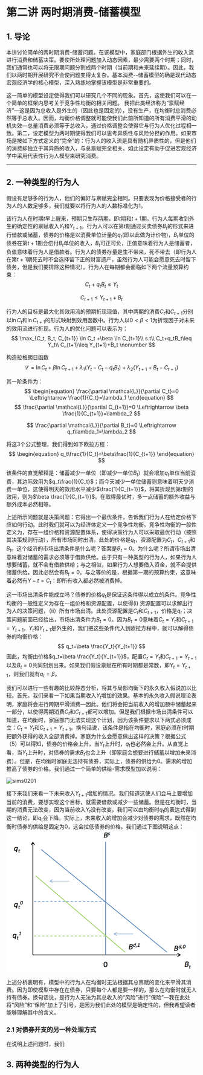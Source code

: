 # 第二讲 两时期消费-储蓄模型

## 1. 导论

本讲讨论简单的两时期消费-储蓄问题。在该模型中，家庭部门根据外生的收入流进行消费和储蓄决策。要使所处理问题加入动态因素，最少需要两个时期；同时，我们通常也可以将无限期问题分割成两个时期（当前期和未来延续期）。因此，我们以两时期开展研究不会使问题变得太复杂。基本消费--储蓄模型的确是现代动态宏观经济学的核心模型，深入熟练地掌握该模型是非常重要的。

这一简单的模型设定使得我们可以研究几个不同的现象。首先，这使我们可以在一个简单的框架内思考关于竞争性均衡的相关问题。 我把此类经济称为“禀赋经济”—这是因为总收入是外生的（因此也是固定的），没有生产，在均衡时总消费必然等于总收入。因而，均衡价格调整就可能使我们此前所知道的所有消费平滑的动机失效—总量消费必须等于总收入，通过价格调整会使得它与行为人优化过程相一致。第二，设定模型为两时期使得我们可以思考异质性与风险分担的作用。如果市场是按如下方式定义的“完全”的：行为人的收入流是具有随机异质性的，但是他们的消费却独立于其异质的收入，与总禀赋完全相关。如此设定有助于促进宏观经济学中采用代表性行为人模型来研究消费。

---

## 2. 一种类型的行为人

假设有足够多的行为人，他们的偏好与禀赋完全相同。只要表现为价格接受者的行为人的人数足够多，我们就要以将行为人的人数标准化为1。

该行为人在时期$t$早上醒来，预期只生存两期，即$t$期和$t+1$期。行为人每期收到外生的确定性的禀赋收入$Y_t$和$Y_{t+1}$。行为人可以在第$t$期通过买卖债券$B_t$的形式来进行借款或储蓄，债券的价格是以消费单位计量的$q_t$(即以此做为计价物)，$B_t$单位的债券在第$t+1$期会偿付$B_t$单位的收入，$B_t$可正可负，正值意味着行为人是储蓄者，负值意味着行为人是借款者。行为人的债券存量是生不带来，死不带去（即行为人在第$t+1$期死去时不会选择留下正的财富遗产，虽然行为人可能会愿意死去时留下债务，但是我们要排除这种情况）。行为人在每期都会面临如下两个流量预算约束：
$$
C_t+q_tB_t\leq Y_t  \nonumber
$$

$$
C_{t+1}\leq Y_{t+1}+B_t \nonumber
$$

行为人的目标是最大化其效用流的预期折现现值，其中两期的消费$C_t$和$C_{t+1}$分别以$\ln C_t$和$\ln C_{t+1}$的形式映射到效用函数中。行为人以$0<\beta<1$为折现因子对未来的效用流进行折现。行为人的优化问题可以表示为：
$$
\max_{C_t, B_t, C_{t+1}} \ln C_t +\beta \ln C_{t+1}\\
s.t\\
C_t+q_tB_t\leq Y_t\\
C_{t+1}\leq Y_{t+1}+B_t \nonumber
$$


构造拉格朗日函数
$$
\mathcal{L}=\ln C_t+\beta \ln C_{t+1}+\lambda_1(Y_t-C_t-q_tB_t)+\lambda_2(Y_{t+1}+B_t-C_{t+1}) \nonumber
$$


其一阶条件为：
$$
\begin{equation}
\frac{\partial \mathcal{L}}{\partial C_t}=0 \Leftrightarrow \frac{1}{C_t}=\lambda_1
\end{equation}
$$
$$
\frac{\partial \mathcal{L}}{\partial C_{t+1}}=0 \Leftrightarrow \beta \frac{1}{C_{t+1}}=\lambda_2
$$

$$
\frac{\partial \mathcal{L}}{\partial B_t}=0 \Leftrightarrow q_t\lambda_1=\lambda_2
$$

将这3个公式整理，我们得到如下欧拉方程：
$$
\begin{equation}
q_t\frac{1}{C_t}=\beta\frac{1}{C_{t+1}}
\end{equation}
$$

该条件的直觉解释是：储蓄减少一单位（即减少一单位$B_t$）就会增加$q_t$单位当前消费，其边际效用为$q_t\frac{1}{C_t}$；而今天减少一单位储蓄则意味着明天少消费一单位，这使得明天的效用水平减少$\frac{1}{C_{t+1}}$，将其折现到第$t$期的效用，则为$\beta \frac{1}{C_{t+1}}$。在取得最优时，多一点储蓄的额外收益与额外成本必然相等。

上述所示问题就是决策问题：它得出一个最优条件，告诉我们行为人在给定价格下应如何行动。此时我们就可以为经济体定义一个竞争性均衡。竞争性均衡的一般性定义为，存在一组价格和资源配置体系，使得决策行为人可以采取最优行动（按照其决策规则行动），所有市场同时出清。此处的价格是$q_t$，资源配置为$C_t$，$C_{t+1}$和 $B_t$。这个经济的市场出清条件是什么呢？答案是$B_t=0$。为什么呢？所谓市场出清意味着对储蓄的需求必须等于借款供给。由于只有一种类型的行为人，如果行为人想要储蓄，就不会有借款供给；与之相似，如果行为人想要借入资金，就不会提供储蓄供给。因此必然会有$B_t=0$。与之等价的是，根据第一期的预算约束，这意味着必然有$Y-t=C_t$：即所有收入都必然被消费掉。

这一市场出清条件能成立吗？债券的价格$q_t$是保证这条件得以成立的条件。竞争性均衡的一般性定义为存在一组价格和资源配置，以使得(i) 资源配置可以求解出行为人的决策问题，（ii）所有市场出清。此处资源配置是$C_t$和$C_{t+1}$，价格是$q_t$；决策问题前面已经给出，市场出清条件为$B_t=0$。因为$B_t=0$意味着$C_t=Y_{t}$和$C_{t+1}=Y_{t+1}$，$Y_t$和$Y_{t+1}$是外生的，我们把这些条件代入到欧拉方程中，就可以解得债券的均衡价格：
$$
q_t=\beta \frac{Y_t}{Y_{t+1}}
$$
因此，均衡由价格$q_t=\beta \frac{Y_t}{Y_{t+1}}$，配置$C_t=Y_{t}$和$C_{t+1}=Y_{t+1}$以及$B_t=0$共同刻划出来。如果我们假设禀赋在所有时期都是常数，即$Y_t=Y_{t+1}$，则我们就有$q_t=\beta$。

我们可以进行一些有趣的比较静态分析，将其与局部均衡下的永久收入假说加以比较。首先，我们来看一下如果当期收入$Y_t$增加的效果。基本的永久收入假说理论表明，家庭将会进行跨期平滑消费—因此。他们将会把当前收入的增加额中储蓄起来一部分，以使得两期消费$C_t$和$C_{t+1}$都可以增加。但是我们根据市场出清条件可以知道，在均衡时，家庭部门无法实现这个计划，因为该条件要求以下两式必须成立：$C_t=Y_t$和$C_{t+1}=Y_{t+1}$。换句话说，该条件是指在均衡时，家庭必须在$t$时期把额外获得的收入全部消费掉。家庭为什么会愿意做出这样的决策？根据公式（5）可以得知，债券的价格会上升，当$Y_t$上升时，$q_t$也必然会上升。从直觉上看，当$Y_t$上升时，对债券的需求$B_t$也会上升（即家庭会想要进行储蓄以增加未来消费）。但是，在均衡时家庭无法持有债券，实际上，债券的供给为0。需求的增加推高了债券的价格。我们通过一个简单的供给-需求模型加以说明：

![sims0201](/Users/fengwencheng/CloudStation/simsadv/source/figures/sims0201.png)



接下来我们来看一下未来收入$Y_{t+1}$增加的情况。我们知道这使人们会马上要增加当前的消费，要想实现这个目标，就需要借款或减少一些储蓄。但是在均衡时，当期的消费无法改变，因为当前收入$Y_t$没有改变。我们可以由均衡时$q_t$的表达式得到这一结论，即$q_t$会下降。实际上，未来收入的增加会减少对债券的需求，既然在均衡时债券的供给是固定为0，这会拉低债券的价格。我们通过下图说明这点：![sims0202](figures/sims0202.png)

上述分析表明有，模型中的行为人在均衡时无法根据其总禀赋的变化来平滑其消费。因为即使模型中存在在债券，只要每个人都是要一样的，那么在均衡时就无人持有债券。换句话说，是行为人无法为其总收入的“风险”进行“保险”—我在此处将“风险”和“保险”加上了引号，是因为我们此处的模型是确定性的，但我希望读者能够理解其中的含义。

### 2.1 对债券开支的另一种处理方式

在说明上述问题时，我们



## 3. 两种类型的行为人




​		
​			
​	